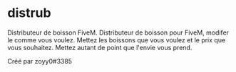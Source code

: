 # distrub
Distributeur de boisson FiveM.
Distributeur de boisson pour FiveM, modifer le comme vous voulez. Mettez les boissons que vous voulez et le prix que vous souhaitez.
Mettez autant de point que l'envie vous prend.

Créé par zoyy0#3385
